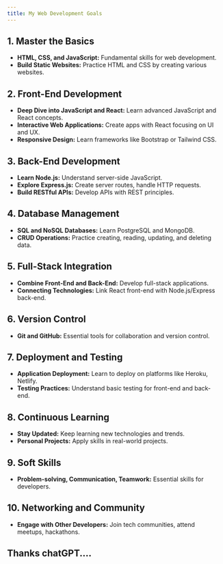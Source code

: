 ```yaml
---
title: My Web Development Goals
---
```


## 1. Master the Basics

- **HTML, CSS, and JavaScript:** Fundamental skills for web development.
- **Build Static Websites:** Practice HTML and CSS by creating various websites.

## 2. Front-End Development

- **Deep Dive into JavaScript and React:** Learn advanced JavaScript and React concepts.
- **Interactive Web Applications:** Create apps with React focusing on UI and UX.
- **Responsive Design:** Learn frameworks like Bootstrap or Tailwind CSS.

## 3. Back-End Development

- **Learn Node.js:** Understand server-side JavaScript.
- **Explore Express.js:** Create server routes, handle HTTP requests.
- **Build RESTful APIs:** Develop APIs with REST principles.

## 4. Database Management

- **SQL and NoSQL Databases:** Learn PostgreSQL and MongoDB.
- **CRUD Operations:** Practice creating, reading, updating, and deleting data.

## 5. Full-Stack Integration

- **Combine Front-End and Back-End:** Develop full-stack applications.
- **Connecting Technologies:** Link React front-end with Node.js/Express back-end.

## 6. Version Control

- **Git and GitHub:** Essential tools for collaboration and version control.

## 7. Deployment and Testing

- **Application Deployment:** Learn to deploy on platforms like Heroku, Netlify.
- **Testing Practices:** Understand basic testing for front-end and back-end.

## 8. Continuous Learning

- **Stay Updated:** Keep learning new technologies and trends.
- **Personal Projects:** Apply skills in real-world projects.

## 9. Soft Skills

- **Problem-solving, Communication, Teamwork:** Essential skills for developers.

## 10. Networking and Community

- **Engage with Other Developers:** Join tech communities, attend meetups, hackathons.

## Thanks chatGPT....
